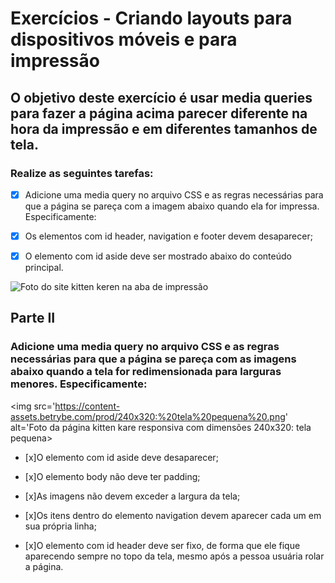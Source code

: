 # Exercícios - Criando layouts para dispositivos móveis e para impressão

## O objetivo deste exercício é usar media queries para fazer a página acima parecer diferente na hora da impressão e em diferentes tamanhos de tela.

### Realize as seguintes tarefas:

- [x] Adicione uma media query no arquivo CSS e as regras necessárias para que a página se pareça com a imagem abaixo quando ela for impressa. Especificamente:

- [x] Os elementos com id header, navigation e footer devem desaparecer;

- [x] O elemento com id aside deve ser mostrado abaixo do conteúdo principal.

<img src='https://content-assets.betrybe.com/prod/Visualiza%C3%A7%C3%A3o%20da%20p%C3%A1gina%20antes%20da%20impress%C3%A3o.png' alt='Foto do site kitten keren na aba de impressão'>

## Parte II

### Adicione uma media query no arquivo CSS e as regras necessárias para que a página se pareça com as imagens abaixo quando a tela for redimensionada para larguras menores. Especificamente:

<img src='https://content-assets.betrybe.com/prod/240x320:%20tela%20pequena%20.png' alt='Foto da página kitten kare responsiva com dimensões 240x320: tela pequena>

- [x]O elemento com id aside deve desaparecer;

- [x]O elemento body não deve ter padding;

- [x]As imagens não devem exceder a largura da tela;

- [x]Os itens dentro do elemento navigation devem aparecer cada um em sua própria linha;

- [x]O elemento com id header deve ser fixo, de forma que ele fique aparecendo sempre no topo da tela, mesmo após a pessoa usuária rolar a página.

